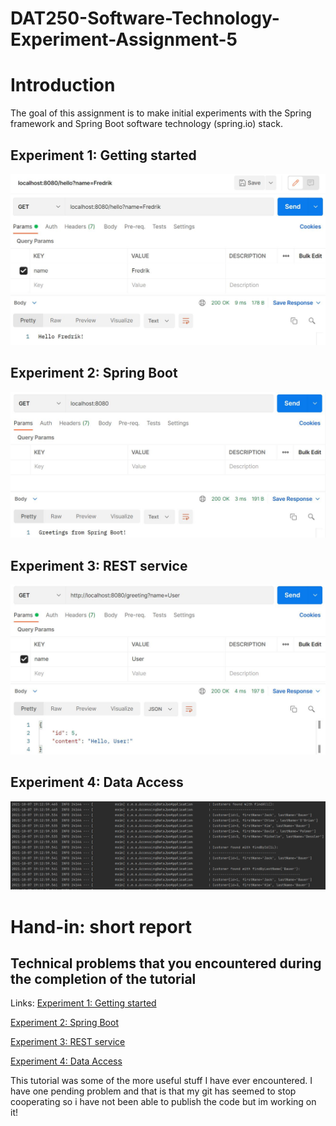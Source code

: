 # DAT250-Software-Technology-Experiment-Assignment-5

# Introduction

The goal of this assignment is to make initial experiments with the Spring framework and Spring Boot software technology (spring.io) stack.

## Experiment 1: Getting started
<img src="extra\getting_started.JPG" width="600">


## Experiment 2: Spring Boot
<img src="extra\spring_boot.JPG" width="600">


## Experiment 3: REST service
<img src="extra\REST_service.JPG" width="600">


## Experiment 4: Data Access
<img src="extra\data_access.JPG" width="600">


# Hand-in: short report

## Technical problems that you encountered during the completion of the tutorial

Links:
[Experiment 1: Getting started]()

[Experiment 2: Spring Boot]()

[Experiment 3: REST service]()

[Experiment 4: Data Access]()

This tutorial was some of the more useful stuff I have ever encountered. I have one pending problem and that is that my git has seemed to stop cooperating so i have not been able to publish the code but im working on it!
